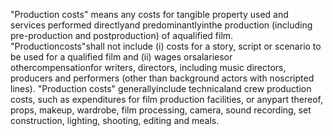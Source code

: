 "Production costs" means any costs for tangible property used and services  performed  directlyand predominantlyinthe production (including pre-production and postproduction) of aqualified film. "Productioncosts"shall not include (i) costs for a story, script or scenario to be used for a qualified film and (ii) wages orsalariesor othercompensationfor writers, directors, including music directors, producers and performers (other than background actors with noscripted lines). "Production costs" generallyinclude technicaland crew production costs, such as expenditures for film production facilities, or anypart thereof, props, makeup, wardrobe, film processing, camera, sound recording, set construction, lighting, shooting, editing and meals.